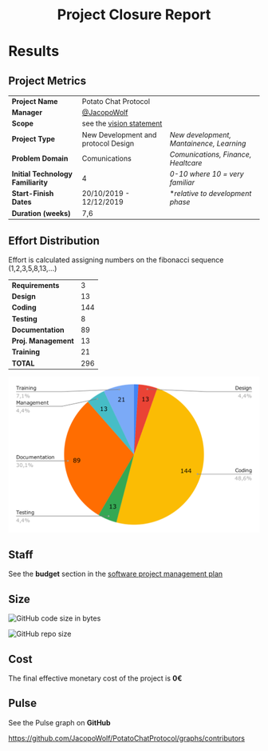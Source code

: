 <center>

<h1>Project Closure Report</h1>

</center>

# Results

## Project Metrics

|                                    |                                                |                                          |
| ---------------------------------- | ---------------------------------------------- | ---------------------------------------- |
| **Project Name**                   | Potato Chat Protocol                           |
| **Manager**                        | [@JacopoWolf](https://github.com/JacopoWolf)   |
| **Scope**                          | see the [vision statement](visionstatement.md) |
| **Project Type**                   | New Development and protocol Design            | *New development, Mantainence, Learning* |
| **Problem Domain**                 | Comunications                                  | *Comunications, Finance, Healtcare*      |
| **Initial Technology Familiarity** | 4                                              | *0-10 where 10 = very familiar*          |
| **Start-Finish Dates**             | 20/10/2019 - 12/12/2019                        | **relative to development phase*         |
| **Duration (weeks)**               | 7,6                                            |


## Effort Distribution
Effort is calculated assigning numbers on the fibonacci sequence (1,2,3,5,8,13,...)


|                      |     |
| -------------------- | --- |
| **Requirements**     | 3   |
| **Design**           | 13  |
| **Coding**           | 144 |
| **Testing**          | 8   |
| **Documentation**    | 89  |
| **Proj. Management** | 13  |
| **Training**         | 21  |
| **TOTAL**            | 296 |


![](../img/effortchart.svg)

## Staff 
See the **budget** section in the [software project management plan](spmp.md)

## Size
![GitHub code size in bytes](https://img.shields.io/github/languages/code-size/JacopoWolf/PotatoChatProtocol)

![GitHub repo size](https://img.shields.io/github/repo-size/JacopoWolf/PotatoChatProtocol)

## Cost
The final effective monetary cost of the project is **0€**

## Pulse

See the Pulse graph on **GitHub**

https://github.com/JacopoWolf/PotatoChatProtocol/graphs/contributors